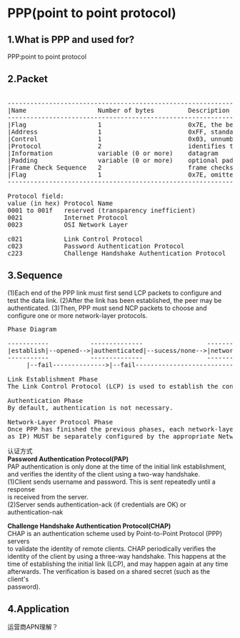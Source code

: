 # PPP(point to point protocol)     
  
## 1.What is PPP and used for?   
PPP:point to point protocol   

  
## 2.Packet   
<pre>     
-----------------------------------------------------------------------------------         
|Name                   Number of bytes         Description     
-----------------------------------------------------------------------------------         
|Flag                   1                       0x7E, the beginning of a PPP frame     
|Address                1                       0xFF, standard broadcast address     
|Control                1                       0x03, unnumbered data     
|Protocol               2                       identifies the protocol encapsulated in Information field     
|Information            variable (0 or more)    datagram     
|Padding                variable (0 or more)    optional padding     
|Frame Check Sequence   2                       frame checksum     
|Flag                   1                       0x7E, omitted for successive PPP packets     
-----------------------------------------------------------------------------------         

Protocol field:
value (in hex) Protocol Name
0001 to 001f   reserved (transparency inefficient)
0021           Internet Protocol
0023           OSI Network Layer

c021           Link Control Protocol
c023           Password Authentication Protocol
c223           Challenge Handshake Authentication Protocol
</pre>     
  
## 3.Sequence   

(1)Each end of the PPP link must first send LCP packets to configure and test the data link.
(2)After the link has been established, the peer may be authenticated.
(3)Then, PPP must send NCP packets to choose and configure one or more network-layer protocols.

<pre>
Phase Diagram

-----------           --------------                 --------             ----------
|establish|--opened-->|authenticated|--sucess/none-->|network|--closing-->|terminate|
-----------           --------------                 --------             ----------
     |--fail-------------->|--fail---------------------------------------------/\

Link Establishment Phase
The Link Control Protocol (LCP) is used to establish the connection through an exchange of Configure packets. 

Authentication Phase
By default, authentication is not necessary.

Network-Layer Protocol Phase
Once PPP has finished the previous phases, each network-layer protocol (such
as IP) MUST be separately configured by the appropriate Network Control Protocol (NCP).
</pre>
  
认证方式    
**Password Authentication Protocol(PAP)**    
PAP authentication is only done at the time of the initial link establishment,    
and verifies the identity of the client using a two-way handshake.    
(1)Client sends username and password. This is sent repeatedly until a response    
   is received from the server.    
(2)Server sends authentication-ack (if credentials are OK) or authentication-nak    
  
**Challenge Handshake Authentication Protocol(CHAP)**    
CHAP is an authentication scheme used by Point-to-Point Protocol (PPP) servers  
to validate the identity of remote clients. CHAP periodically verifies the  
identity of the client by using a three-way handshake. This happens at the  
time of establishing the initial link (LCP), and may happen again at any time  
afterwards. The verification is based on a shared secret (such as the client's  
password).  
  
## 4.Application   
运营商APN理解？   

